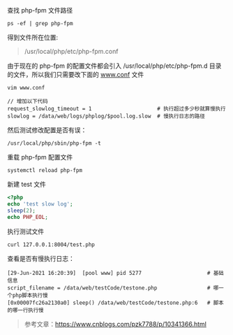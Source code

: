 查找 php-fpm 文件路径

```
ps -ef | grep php-fpm
```

得到文件所在位置:

> /usr/local/php/etc/php-fpm.conf

由于现在的 php-fpm 的配置文件都会引入 /usr/local/php/etc/php-fpm.d 目录的文件，所以我们只需要改下面的 www.conf 文件

```
vim www.conf

// 增加以下代码
request_slowlog_timeout = 1  					# 执行超过多少秒就算慢执行
slowlog = /data/web/logs/phplog/$pool.log.slow  # 慢执行日志的路径
```

然后测试修改配置是否有误：

```
/usr/local/php/sbin/php-fpm -t
```

重载 php-fpm 配置文件

```
systemctl reload php-fpm
```

新建 test 文件 

```php
<?php
echo 'test slow log';
sleep(2);
echo PHP_EOL;
```

执行测试文件

```
curl 127.0.0.1:8004/test.php
```

查看是否有慢执行日志：

```
[29-Jun-2021 16:20:39]  [pool www] pid 5277						# 基础信息
script_filename = /data/web/testCode/testone.php				# 哪一个php脚本执行慢
[0x00007fc26a2130a0] sleep() /data/web/testCode/testone.php:6	# 脚本的哪一行执行慢
```



> 参考文章：https://www.cnblogs.com/pzk7788/p/10341366.html

